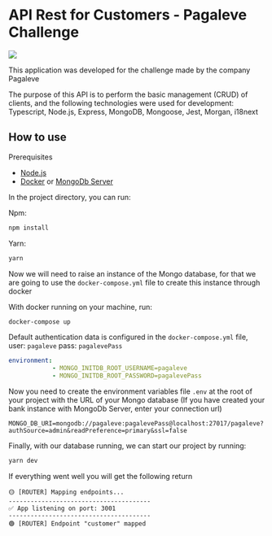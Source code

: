 # API Rest for Customers - Pagaleve Challenge

![](https://wallet.pagaleve.com.br/6515fddd250fb36e7500.png)

This application was developed for the challenge made by the company Pagaleve

The purpose of this API is to perform the basic management (CRUD) of clients, and the following technologies were used for development: Typescript, Node.js, Express, MongoDB, Mongoose, Jest, Morgan, i18next

## How to use

Prerequisites

- [Node.js](https://nodejs.org/en/)
- [Docker](https://docs.docker.com/desktop/windows/install/) or [MongoDb Server](https://www.mongodb.com/try/download/community)

In the project directory, you can run:

Npm:
```bash
npm install
```

Yarn:
```bash
yarn
```

Now we will need to raise an instance of the Mongo database, for that we are going to use the `docker-compose.yml` file to create this instance through docker

With docker running on your machine, run:
```bash
docker-compose up
```

Default authentication data is configured in the `docker-compose.yml` file, user: `pagaleve` pass: `pagalevePass`

```yml
environment:
            - MONGO_INITDB_ROOT_USERNAME=pagaleve
            - MONGO_INITDB_ROOT_PASSWORD=pagalevePass
```

Now you need to create the environment variables file `.env` at the root of your project with the URL of your Mongo database (If you have created your bank instance with MongoDb Server, enter your connection url)
```env
MONGO_DB_URI=mongodb://pagaleve:pagalevePass@localhost:27017/pagaleve?authSource=admin&readPreference=primary&ssl=false
```

Finally, with our database running, we can start our project by running:
```bash
yarn dev
```

If everything went well you will get the following return
```
🟡 [ROUTER] Mapping endpoints...
---------------------------------------
✅ App listening on port: 3001
---------------------------------------
🟢 [ROUTER] Endpoint "customer" mapped
```

